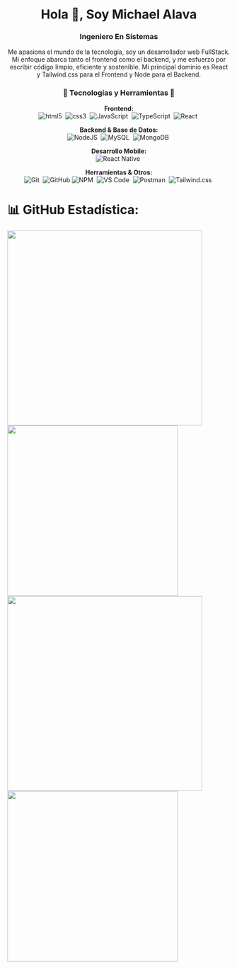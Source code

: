 <h1 align="center">Hola 👋, Soy Michael Alava</h1>
<h3 align="center">Ingeniero En Sistemas</h3>

<p align="center">Me apasiona el mundo de la tecnología, soy un desarrollador web FullStack. Mi enfoque abarca tanto el frontend como el backend, y me esfuerzo por escribir código limpio, eficiente y sostenible. Mi principal dominio es React y Tailwind.css para el Frontend y Node para el Backend.
</p>


<h3 align="center">🚀 Tecnologías y Herramientas 🚀</h3>


<p align="center">
  <!-- Grouped badges by type -->
  <strong>Frontend:</strong><br/>
  <img src="https://img.shields.io/badge/HTML5-DD4B25?style=for-the-badge&logo=html5&logoColor=white" alt="html5" />&nbsp;
  <img src="https://img.shields.io/badge/CSS3-1572B6?style=for-the-badge&logo=css3&logoColor=white" alt="css3" />&nbsp;
  <img src="https://img.shields.io/badge/JavaScript-F7DF1E?style=for-the-badge&logo=javascript&logoColor=black" alt="JavaScript" />&nbsp;
  <img src="https://img.shields.io/badge/TypeScript-3178C6?style=for-the-badge&logo=typescript&logoColor=white" alt="TypeScript" />&nbsp;
  <img src="https://img.shields.io/badge/React-3880FF?style=for-the-badge&logo=react&logoColor=white" alt="React" />&nbsp;
  <!-- ... other frontend technologies ... -->
</p>



<p align="center">
  <strong>Backend & Base de Datos:</strong><br/>
  <img src="https://img.shields.io/badge/node.js-6DA55F?style=for-the-badge&logo=node.js&logoColor=white" alt="NodeJS" />&nbsp; 
  <img src="https://img.shields.io/badge/MySQL-4479A1?style=for-the-badge&logo=mysql&logoColor=white" alt="MySQL" />&nbsp; 
  <img src="https://img.shields.io/badge/MongoDB-%234ea94b.svg?style=for-the-badge&logo=mongodb&logoColor=white" alt="MongoDB" />&nbsp; 
  <!-- ... other backend and database technologies ... -->
</p>

<p align="center">
    <strong>Desarrollo Mobile:</strong><br/>
    <img src="https://img.shields.io/badge/React%20Native-3880FF?style=for-the-badge&logo=react&logoColor=white" alt="React Native" />&nbsp;
  <!-- ... other mobile development technologies ... -->
</p>

<p align="center">
  <strong>Herramientas & Otros:</strong><br/>
  <img src="https://img.shields.io/badge/Git-F05032?style=for-the-badge&logo=git&logoColor=white" alt="Git" />&nbsp;
  <img src="https://img.shields.io/badge/github-%23121011.svg?style=for-the-badge&logo=github&logoColor=white" alt="GitHub" />
  <img src="https://img.shields.io/badge/NPM-CB3837?style=for-the-badge&logo=npm&logoColor=white" alt="NPM" />&nbsp;
  <img src="https://img.shields.io/badge/VS_Code-007ACC?style=for-the-badge&logo=visualstudiocode&logoColor=white" alt="VS Code" />&nbsp;
  <img src="https://img.shields.io/badge/Postman-FF6C37?style=for-the-badge&logo=postman&logoColor=white" alt="Postman" />&nbsp;
  <img src="https://img.shields.io/badge/Tailwind_CSS-grey?style=for-the-badge&logo=tailwind-css&logoColor=38B2AC" alt="Tailwind.css" />&nbsp;
  <!-- ... other tools and technologies ... -->
</p>

# 📊 GitHub Estadística:

<div>
  <img width="440px" src="https://github-readme-stats.vercel.app/api?username=LightKra&show_icons=true&theme=onedark">
  <img width="385px" src="https://github-readme-stats.anuraghazra1.vercel.app/api/top-langs/?username=LightKra&layout=compact&theme=onedark" />
  <img width="440px" src="https://github-readme-activity-graph.vercel.app/graph?username=LightKra&theme=github">
  <img width="385px" src="https://github-readme-streak-stats.herokuapp.com/?user=LightKra&theme=onedark" />
</div>

